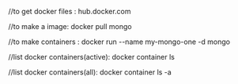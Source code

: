
//to get docker files :
hub.docker.com

//to make  a image:
docker pull mongo

//to make containers :
 docker run  --name my-mongo-one -d mongo


//list docker containers(active):
docker container ls

//list docker containers(all):
docker container ls -a




